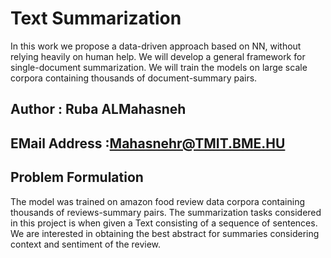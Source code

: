 # Text Summarization
In this work we propose a data-driven approach based on NN, without relying heavily on human help. We will develop a general framework for single-document summarization. We will train the models on large scale corpora containing thousands of document-summary pairs. 

## Author : Ruba ALMahasneh 

## EMail Address :Mahasnehr@TMIT.BME.HU


## Problem Formulation
The model was trained on amazon food review data corpora containing thousands of reviews-summary pairs. The summarization tasks considered in this project is when given a Text consisting of a sequence of sentences. We are interested in obtaining the best abstract for summaries considering context and sentiment of the review.
